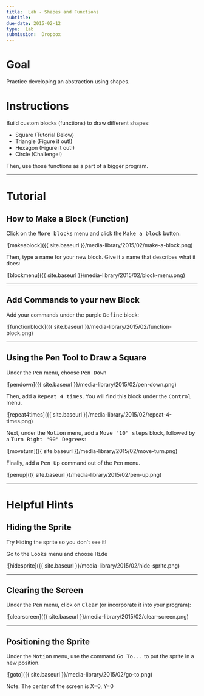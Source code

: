 ```yaml
---
title:  Lab - Shapes and Functions
subtitle: 
due-date: 2015-02-12
type:  Lab
submission:  Dropbox
---
```


# Goal

Practice developing an abstraction using shapes.

# Instructions

Build custom blocks (functions) to draw different shapes:

- Square (Tutorial Below)
- Triangle (Figure it out!)
- Hexagon (Figure it out!)
- Circle (Challenge!)


Then, use those functions as a part of a bigger program.


---

# Tutorial


## How to Make a Block (Function)

Click on the <kbd>More blocks</kbd> menu and click the <kbd>Make a block</kbd> button:

![makeablock]({{ site.baseurl }}/media-library/2015/02/make-a-block.png)


Then, type a name for your new block.  Give it a name that describes what it does:

![blockmenu]({{ site.baseurl }}/media-library/2015/02/block-menu.png)


---

## Add Commands to your new Block

Add your commands under the purple <kbd>Define</kbd> block:

![functionblock]({{ site.baseurl }}/media-library/2015/02/function-block.png)


---

## Using the Pen Tool to Draw a Square

Under the <kbd>Pen</kbd> menu, choose <kbd>Pen Down</kbd>

![pendown]({{ site.baseurl }}/media-library/2015/02/pen-down.png)

Then, add a <kbd>Repeat 4 times</kbd>.  You will find this block under the <kbd>Control</kbd> menu.

![repeat4times]({{ site.baseurl }}/media-library/2015/02/repeat-4-times.png)


Next, under the <kbd>Motion</kbd> menu, add a <kbd>Move "10" steps</kbd> block, followed by a <kbd>Turn Right "90" Degrees</kbd>:

![moveturn]({{ site.baseurl }}/media-library/2015/02/move-turn.png)

Finally, add a <kbd>Pen Up</kbd> command out of the <kbd>Pen</kbd> menu.

![penup]({{ site.baseurl }}/media-library/2015/02/pen-up.png)


---

# Helpful Hints

## Hiding the Sprite

Try Hiding the sprite so you don't see it!

Go to the <kbd>Looks</kbd> menu and choose <kbd>Hide</kbd>

![hidesprite]({{ site.baseurl }}/media-library/2015/02/hide-sprite.png)

---

## Clearing the Screen

Under the <kbd>Pen</kbd> menu, click on <kbd>Clear</kbd> (or incorporate it into your program):

![clearscreen]({{ site.baseurl }}/media-library/2015/02/clear-screen.png)


---

## Positioning the Sprite

Under the <kbd>Motion</kbd> menu, use the command <kbd>Go To...</kbd> to put the sprite in a new position.

![goto]({{ site.baseurl }}/media-library/2015/02/go-to.png)


Note:  The center of the screen is X=0, Y=0


